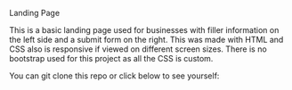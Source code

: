 Landing Page

This is a basic landing page used for businesses with filler information on the left side and a submit form on the right. This was made with HTML and CSS also is responsive if viewed on different screen sizes. There is no bootstrap used for this project as all the CSS is custom. 

You can git clone this repo or click below to see yourself:

